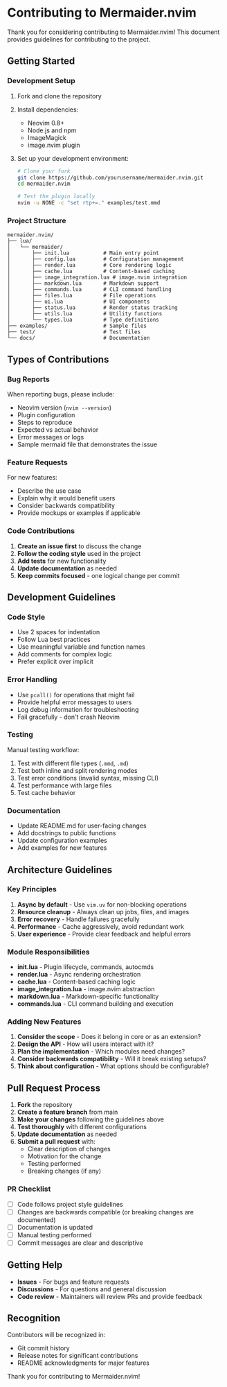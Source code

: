 # Contributing to Mermaider.nvim

Thank you for considering contributing to Mermaider.nvim! This document provides guidelines for contributing to the project.

## Getting Started

### Development Setup

1. Fork and clone the repository
2. Install dependencies:
   - Neovim 0.8+
   - Node.js and npm
   - ImageMagick
   - image.nvim plugin

3. Set up your development environment:
   ```bash
   # Clone your fork
   git clone https://github.com/yourusername/mermaider.nvim.git
   cd mermaider.nvim
   
   # Test the plugin locally
   nvim -u NONE -c "set rtp+=." examples/test.mmd
   ```

### Project Structure

```
mermaider.nvim/
├── lua/
│   └── mermaider/
│       ├── init.lua           # Main entry point
│       ├── config.lua         # Configuration management
│       ├── render.lua         # Core rendering logic
│       ├── cache.lua          # Content-based caching
│       ├── image_integration.lua # image.nvim integration
│       ├── markdown.lua       # Markdown support
│       ├── commands.lua       # CLI command handling
│       ├── files.lua          # File operations
│       ├── ui.lua             # UI components
│       ├── status.lua         # Render status tracking
│       ├── utils.lua          # Utility functions
│       └── types.lua          # Type definitions
├── examples/                  # Sample files
├── test/                      # Test files
└── docs/                      # Documentation
```

## Types of Contributions

### Bug Reports

When reporting bugs, please include:
- Neovim version (`nvim --version`)
- Plugin configuration
- Steps to reproduce
- Expected vs actual behavior
- Error messages or logs
- Sample mermaid file that demonstrates the issue

### Feature Requests

For new features:
- Describe the use case
- Explain why it would benefit users
- Consider backwards compatibility
- Provide mockups or examples if applicable

### Code Contributions

1. **Create an issue first** to discuss the change
2. **Follow the coding style** used in the project
3. **Add tests** for new functionality
4. **Update documentation** as needed
5. **Keep commits focused** - one logical change per commit

## Development Guidelines

### Code Style

- Use 2 spaces for indentation
- Follow Lua best practices
- Use meaningful variable and function names
- Add comments for complex logic
- Prefer explicit over implicit

### Error Handling

- Use `pcall()` for operations that might fail
- Provide helpful error messages to users
- Log debug information for troubleshooting
- Fail gracefully - don't crash Neovim

### Testing

Manual testing workflow:
1. Test with different file types (`.mmd`, `.md`)
2. Test both inline and split rendering modes
3. Test error conditions (invalid syntax, missing CLI)
4. Test performance with large files
5. Test cache behavior

### Documentation

- Update README.md for user-facing changes
- Add docstrings to public functions
- Update configuration examples
- Add examples for new features

## Architecture Guidelines

### Key Principles

1. **Async by default** - Use `vim.uv` for non-blocking operations
2. **Resource cleanup** - Always clean up jobs, files, and images
3. **Error recovery** - Handle failures gracefully
4. **Performance** - Cache aggressively, avoid redundant work
5. **User experience** - Provide clear feedback and helpful errors

### Module Responsibilities

- **init.lua** - Plugin lifecycle, commands, autocmds
- **render.lua** - Async rendering orchestration
- **cache.lua** - Content-based caching logic
- **image_integration.lua** - image.nvim abstraction
- **markdown.lua** - Markdown-specific functionality
- **commands.lua** - CLI command building and execution

### Adding New Features

1. **Consider the scope** - Does it belong in core or as an extension?
2. **Design the API** - How will users interact with it?
3. **Plan the implementation** - Which modules need changes?
4. **Consider backwards compatibility** - Will it break existing setups?
5. **Think about configuration** - What options should be configurable?

## Pull Request Process

1. **Fork** the repository
2. **Create a feature branch** from main
3. **Make your changes** following the guidelines above
4. **Test thoroughly** with different configurations
5. **Update documentation** as needed
6. **Submit a pull request** with:
   - Clear description of changes
   - Motivation for the change
   - Testing performed
   - Breaking changes (if any)

### PR Checklist

- [ ] Code follows project style guidelines
- [ ] Changes are backwards compatible (or breaking changes are documented)
- [ ] Documentation is updated
- [ ] Manual testing performed
- [ ] Commit messages are clear and descriptive

## Getting Help

- **Issues** - For bugs and feature requests
- **Discussions** - For questions and general discussion
- **Code review** - Maintainers will review PRs and provide feedback

## Recognition

Contributors will be recognized in:
- Git commit history
- Release notes for significant contributions
- README acknowledgments for major features

Thank you for contributing to Mermaider.nvim!